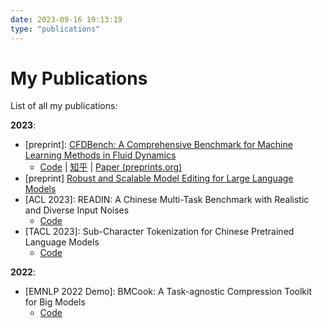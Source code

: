 ```yaml
---
date: 2023-09-16 19:13:19
type: "publications"
---
```

# My Publications

List of all my publications:

**2023**:

- [preprint]: [CFDBench: A Comprehensive Benchmark for Machine Learning Methods in Fluid Dynamics](/2023/09/16/CFDBench/)
    - [Code](https://www.github.com/luo-yining/CFDBench) | [知乎](https://zhuanlan.zhihu.com/p/656033757) | [Paper (preprints.org)](https://www.preprints.org/manuscript/202309.1550/v1)
- [preprint] [Robust and Scalable Model Editing for Large Language Models](/2023/09/14/EREN/)
- [ACL 2023]: READIN: A Chinese Multi-Task Benchmark with Realistic and Diverse Input Noises
    - [Code](https://www.github.com/THUNLP/READIN)
- [TACL 2023]: Sub-Character Tokenization for Chinese Pretrained Language Models
    - [Code](https://www.github.com/THUNLP/SubCharTokenization)

**2022**:

- [EMNLP 2022 Demo]: BMCook: A Task-agnostic Compression Toolkit for Big Models
    - [Code](https://www.github.com/OpenBMB/BMCook)
